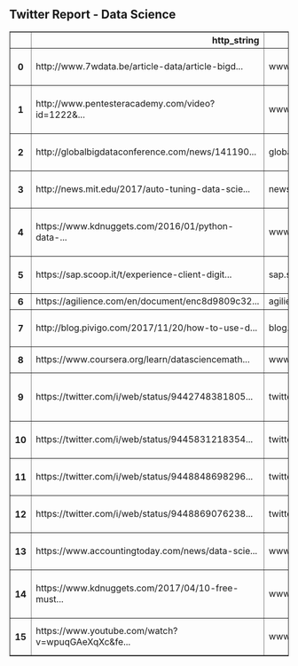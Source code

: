 <!DOCTYPE html>
<html>
<head lang="en">
    <meta charset="UTF-8">
    <title>Twitter Report - Data Science</title>
</head>
<body>
    <h2>Twitter Report - Data Science</h2>
     <table border="1" class="dataframe">
  <thead>
    <tr style="text-align: right;">
      <th></th>
      <th>http_string</th>
      <th>http_host</th>
      <th>retweet_count</th>
      <th>count_score</th>
      <th>http_string_short</th>
      <th>http_title</th>
    </tr>
  </thead>
  <tbody>
    <tr>
      <th>0</th>
      <td>http://www.7wdata.be/article-data/article-bigd...</td>
      <td>www.7wdata.be</td>
      <td>8.0</td>
      <td>10.0</td>
      <td>https://t.co/GkZGVtZZ62</td>
      <td>4 big reasons why healthcare needs data scienc...</td>
    </tr>
    <tr>
      <th>1</th>
      <td>http://www.pentesteracademy.com/video?id=1222&amp;...</td>
      <td>www.pentesteracademy.com</td>
      <td>3.0</td>
      <td>4.0</td>
      <td>https://t.co/qrRJM7aXBm</td>
      <td>Course Introduction - Data Science and Machine...</td>
    </tr>
    <tr>
      <th>2</th>
      <td>http://globalbigdataconference.com/news/141190...</td>
      <td>globalbigdataconference.com</td>
      <td>52.0</td>
      <td>56.0</td>
      <td>https://t.co/RLLzqx5aaW</td>
      <td>Data Science Skills Gap May Be Narrowing</td>
    </tr>
    <tr>
      <th>3</th>
      <td>http://news.mit.edu/2017/auto-tuning-data-scie...</td>
      <td>news.mit.edu</td>
      <td>2.0</td>
      <td>3.0</td>
      <td>https://t.co/XfSAV2rydl</td>
      <td>Auto-tuning data science: New research streaml...</td>
    </tr>
    <tr>
      <th>4</th>
      <td>https://www.kdnuggets.com/2016/01/python-data-...</td>
      <td>www.kdnuggets.com</td>
      <td>10.0</td>
      <td>11.0</td>
      <td>https://t.co/pjtJKp13Ou</td>
      <td>Python Data Science with Pandas vs Spark DataF...</td>
    </tr>
    <tr>
      <th>5</th>
      <td>https://sap.scoop.it/t/experience-client-digit...</td>
      <td>sap.scoop.it</td>
      <td>2.0</td>
      <td>4.0</td>
      <td>https://t.co/cUWxMkmwj7</td>
      <td>Machine Learning: Hands-On Python &amp; R In Da...</td>
    </tr>
    <tr>
      <th>6</th>
      <td>https://agilience.com/en/document/enc8d9809c32...</td>
      <td>agilience.com</td>
      <td>1.0</td>
      <td>2.0</td>
      <td>https://t.co/WZRHAHPBHq</td>
      <td>Agilience</td>
    </tr>
    <tr>
      <th>7</th>
      <td>http://blog.pivigo.com/2017/11/20/how-to-use-d...</td>
      <td>blog.pivigo.com</td>
      <td>2.0</td>
      <td>4.0</td>
      <td>https://t.co/rkXSiPY1iF</td>
      <td>How to Use Data Science to Improve Social Hous...</td>
    </tr>
    <tr>
      <th>8</th>
      <td>https://www.coursera.org/learn/datasciencemath...</td>
      <td>www.coursera.org</td>
      <td>2.0</td>
      <td>5.0</td>
      <td>https://t.co/hXuTC63g8A</td>
      <td>Data Science Math Skills - Coursera</td>
    </tr>
    <tr>
      <th>9</th>
      <td>https://twitter.com/i/web/status/9442748381805...</td>
      <td>twitter.com</td>
      <td>47.0</td>
      <td>48.0</td>
      <td>https://t.co/AwCk6XyHvR</td>
      <td>Jim Harris auf Twitter: "REVOLUTIONARY! PLUMME...</td>
    </tr>
    <tr>
      <th>10</th>
      <td>https://twitter.com/i/web/status/9445831218354...</td>
      <td>twitter.com</td>
      <td>26.0</td>
      <td>27.0</td>
      <td>https://t.co/IjQSLuCViN</td>
      <td>National Wildlife auf Twitter: "Join thousands...</td>
    </tr>
    <tr>
      <th>11</th>
      <td>https://twitter.com/i/web/status/9448848698296...</td>
      <td>twitter.com</td>
      <td>2.0</td>
      <td>3.0</td>
      <td>https://t.co/zieNJB2Zej</td>
      <td>Franco Ronconi auf Twitter: "Auto-tuning #Data...</td>
    </tr>
    <tr>
      <th>12</th>
      <td>https://twitter.com/i/web/status/9448869076238...</td>
      <td>twitter.com</td>
      <td>0.0</td>
      <td>2.0</td>
      <td>https://t.co/2WwB74dpg4</td>
      <td>John Letteboer auf Twitter: "Checking out "Res...</td>
    </tr>
    <tr>
      <th>13</th>
      <td>https://www.accountingtoday.com/news/data-scie...</td>
      <td>www.accountingtoday.com</td>
      <td>8.0</td>
      <td>9.0</td>
      <td>https://t.co/sV4rZ9rtAE</td>
      <td>Data science: The next evolution for accountan...</td>
    </tr>
    <tr>
      <th>14</th>
      <td>https://www.kdnuggets.com/2017/04/10-free-must...</td>
      <td>www.kdnuggets.com</td>
      <td>168.0</td>
      <td>171.0</td>
      <td>https://t.co/ELslDxUvw4</td>
      <td>10 Free Must-Read Books for Machine Learning a...</td>
    </tr>
    <tr>
      <th>15</th>
      <td>https://www.youtube.com/watch?v=wpuqGAeXqXc&amp;fe...</td>
      <td>www.youtube.com</td>
      <td>4807.0</td>
      <td>4848.0</td>
      <td>https://t.co/RHLyV0Yfkn</td>
      <td>Visualization for Data Science  CS 5630 6630  ...</td>
    </tr>
  </tbody>
</table>
</body>
</html><!DOCTYPE html>
